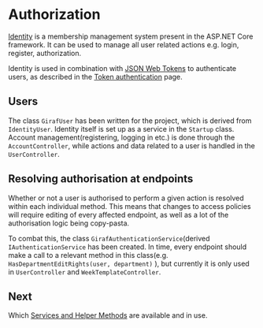 # Authorization

[Identity](https://docs.microsoft.com/en-us/aspnet/core/security/authentication/identity?view=aspnetcore-2.1&tabs=visual-studio) is a membership management system present in the ASP.NET Core framework. It can be used to manage all user related actions e.g. login, register, authorization.

Identity is used in combination with [JSON Web Tokens](jwt.io) to authenticate users, as described in the [Token authentication](./TokenAuthentication.md) page.

## Users

The class ```GirafUser``` has been written for the project, which is derived from ```IdentityUser```. Identity itself is set up as a service in the ```Startup``` class.
Account management(registering, logging in etc.) is done through the ```AccountController```, while actions and data related to a user is handled in the ```UserController```.

## Resolving authorisation at endpoints

Whether or not a user is authorised to perform a given action is resolved within each individual method. This means that changes to access policies will require editing of every affected endpoint, as well as a lot of the authorisation logic being copy-pasta.

To combat this, the class ```GirafAuthenticationService```(derived ```IAuthenticationService``` has been created. In time, every endpoint should make a call to a relevant method in this class(e.g. ```HasDepartmentEditRights(user, department)``` ), but currently it is only used in ```UserController``` and ```WeekTemplateController```.

## Next

Which [Services and Helper Methods](./GirafService.md) are available and in use.
